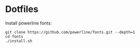 # Dotfiles

Install powerline fonts:
```
git clone https://github.com/powerline/fonts.git --depth=1
cd fonts
./install.sh
```
